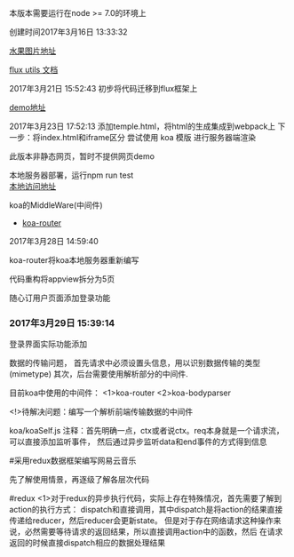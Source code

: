 <p>本版本需要运行在node >= 7.0的环境上</p>
<p>
    创建时间2017年3月16日 13:33:32
</p>
<p>
    <a href="http://wmtp.net/173851">水果图片地址</a>
</P>
<p>
    <a href="https://facebook.github.io/flux/docs/flux-utils.html">flux utils 文档</a>
</p>
<p>
2017年3月21日 15:52:43 初步将代码迁移到flux框架上
</p>
<p><a href="https://tangerwei.github.io/weChat-demo/index.html">demo地址</a></p>

<p>
2017年3月23日 17:52:13
添加temple.html，将html的生成集成到webpack上
下一步：将index.html和iframe区分
尝试使用 koa 模版
进行服务器端渲染
</p>
<p>此版本非静态网页，暂时不提供网页demo</p>
<p>
    本地服务器部署，运行npm run test</br>
    <a href='http://localhost:8080/index.html'>本地访问地址</a>
</p>
<p>
    koa的MiddleWare(中间件)
    <ul>
        <li><a href='https://github.com/tangerwei/koa-router'>koa-router</a></li>
    </ul>
</p>
<p>2017年3月28日 14:59:40</p>
<p>
    koa-router将koa本地服务器重新编写
</p>
<p>
    代码重构将appview拆分为5页
</p>
<p>
    随心订用户页面添加登录功能
</p>
<h3>2017年3月29日 15:39:14</h3>
<p>登录界面实际功能添加</p>
<p>
    数据的传输问题，
    首先请求中必须设置头信息，用以识别数据传输的类型(mimetype)
    其次，后台需要使用解析部分的中间件.
</p>
<p>
目前koa中使用的中间件：
<1>koa-router
<2>koa-bodyparser
</p>

<!>待解决问题：编写一个解析前端传输数据的中间件
<p>
    koa/koaSelf.js
    注释：首先明确一点，ctx或者说ctx。req本身就是一个请求流，可以直接添加监听事件，
    然后通过异步监听data和end事件的方式得到信息
</p>

#采用redux数据框架编写网易云音乐

<p>
先了解使用情景，再逐级了解各层次代码
</p>


#redux
<1>对于redux的异步执行代码，实际上存在特殊情况，首先需要了解到action的执行方式：
dispatch和直接调用，其中dispatch是将action的结果直接传递给reducer，然后reducer会更新state。
但是对于存在网络请求这种操作来说，必然需要等待请求的返回结果，所以直接调用action中的函数，然后
在请求返回的时候直接dispatch相应的数据处理结果